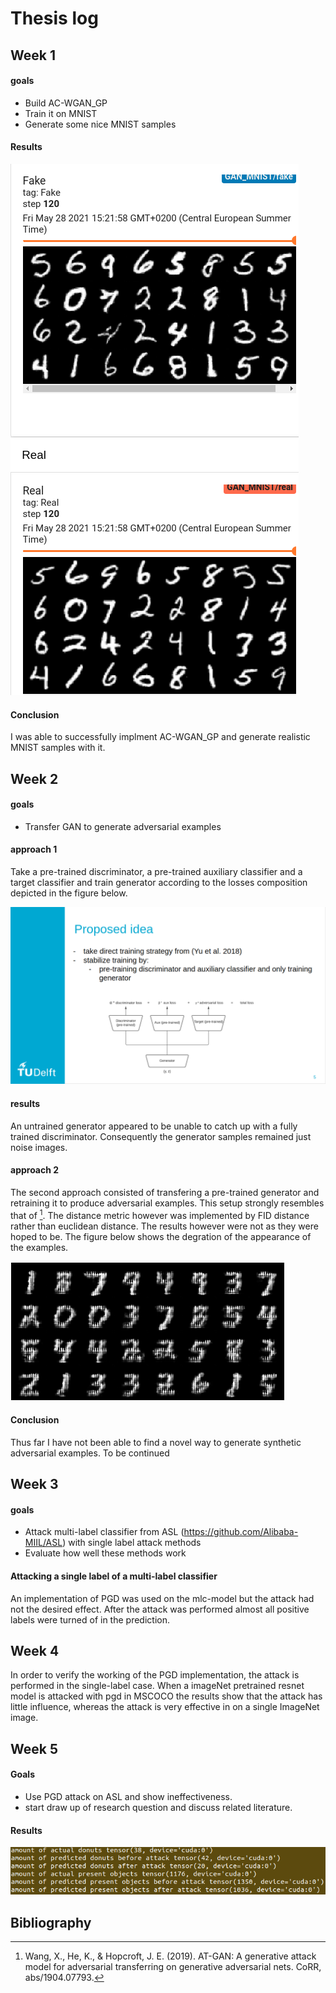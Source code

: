 # Thesis log

## Week 1

#### goals
- Build AC-WGAN_GP
- Train it on MNIST
- Generate some nice MNIST samples

#### Results
![ACGAN](/images/AC-WGAN_GP.png)

#### Conclusion
I was able to successfully implment AC-WGAN_GP and generate realistic MNIST samples with it.


## Week 2

#### goals
- Transfer GAN to generate adversarial examples

#### approach 1
Take a pre-trained discriminator, a pre-trained auxiliary classifier and a target classifier and train generator according to the losses composition depicted in the figure below.

![synthetic-adversarial-framework](/images/synthetic-adversarial-framework.png)

#### results
An untrained generator appeared to be unable to catch up with a fully trained discriminator. Consequently the generator samples remained just noise images.

#### approach 2
The second approach consisted of transfering a pre-trained generator and retraining it to produce adversarial examples. This setup strongly resembles that of [^AT-GAN]. The distance metric however was implemented by FID distance rather than euclidean distance. The results however were not as they were hoped to be. The figure below shows the degration of the appearance of the examples. 

![synthetic-adversarial-framework-with-fid](/images/synthetic-adversarial-framework-with-fid.png)

#### Conclusion
Thus far I have not been able to find a novel way to generate synthetic adversarial examples. To be continued

## Week 3

#### goals
- Attack multi-label classifier from ASL (https://github.com/Alibaba-MIIL/ASL) with single label attack methods
- Evaluate how well these methods work

#### Attacking a single label of a multi-label classifier
An implementation of PGD was used on the mlc-model but the attack had not the desired effect. After the attack was performed almost all positive labels were turned of in the prediction. 

## Week 4
In order to verify the working of the PGD implementation, the attack is performed in the single-label case. When a imageNet pretrained resnet model is attacked with pgd in MSCOCO the results show  that the attack has little influence, whereas the attack is very effective in on a single ImageNet image. 

## Week 5 

#### Goals
- Use PGD attack on ASL and show ineffectiveness. 
- start draw up of research question and discuss related literature.


#### Results
![pgd-attack-on-asl](/images/pgd-attack-on-asl.png)  


## Bibliography
[^AT-GAN]: Wang, X., He, K., & Hopcroft, J. E. (2019). AT-GAN: A generative attack model for adversarial transferring on generative adversarial nets. CoRR, abs/1904.07793.

